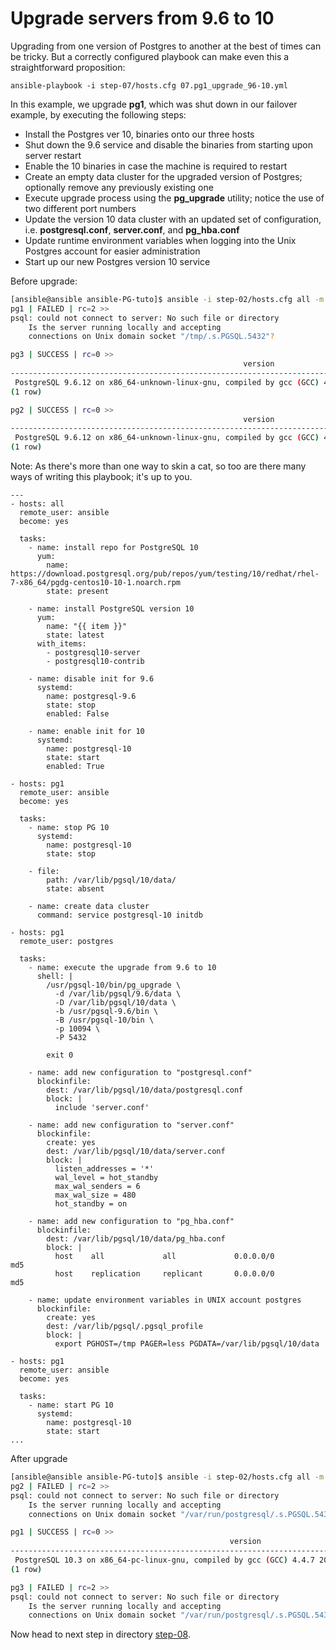 Upgrade servers from 9.6 to 10
================

Upgrading from one version of Postgres to another at the best of times can be tricky. But a correctly configured playbook can make even this a straightforward proposition:

	ansible-playbook -i step-07/hosts.cfg 07.pg1_upgrade_96-10.yml

In this example, we upgrade **pg1**, which was shut down in our failover example, by executing the following steps:

* Install the Postgres ver 10, binaries onto our three hosts
* Shut down the 9.6 service and disable the binaries from starting upon server restart
* Enable the 10 binaries in case the machine is required to restart
* Create an empty data cluster for the upgraded version of Postgres; optionally remove any previously existing one
* Execute upgrade process using the **pg\_upgrade** utility; notice the use of two different port numbers
* Update the version 10 data cluster with an updated set of configuration, i.e. **postgresql.conf**, **server.conf**, and **pg\_hba.conf**
* Update runtime environment variables when logging into the Unix Postgres account for easier administration
* Start up our new Postgres version 10 service

Before upgrade:
```bash
[ansible@ansible ansible-PG-tuto]$ ansible -i step-02/hosts.cfg all -m shell -a "psql -c 'select version();'"  -u postgres
pg1 | FAILED | rc=2 >>
psql: could not connect to server: No such file or directory
	Is the server running locally and accepting
	connections on Unix domain socket "/tmp/.s.PGSQL.5432"?

pg3 | SUCCESS | rc=0 >>
                                                    version                                                     
----------------------------------------------------------------------------------------------------------------
 PostgreSQL 9.6.12 on x86_64-unknown-linux-gnu, compiled by gcc (GCC) 4.4.7 20120313 (Red Hat 4.4.7-18), 64-bit
(1 row)

pg2 | SUCCESS | rc=0 >>
                                                    version                                                     
----------------------------------------------------------------------------------------------------------------
 PostgreSQL 9.6.12 on x86_64-unknown-linux-gnu, compiled by gcc (GCC) 4.4.7 20120313 (Red Hat 4.4.7-18), 64-bit
(1 row)

```

Note: As there's more than one way to skin a cat, so too are there many ways of writing this playbook; it's up to you.

```yanl
---
- hosts: all
  remote_user: ansible
  become: yes
 
  tasks:
    - name: install repo for PostgreSQL 10
      yum:
        name: https://download.postgresql.org/pub/repos/yum/testing/10/redhat/rhel-7-x86_64/pgdg-centos10-10-1.noarch.rpm
        state: present
 
    - name: install PostgreSQL version 10
      yum:
        name: "{{ item }}"
        state: latest
      with_items:
        - postgresql10-server
        - postgresql10-contrib
 
    - name: disable init for 9.6
      systemd:
        name: postgresql-9.6
        state: stop
        enabled: False
 
    - name: enable init for 10
      systemd: 
        name: postgresql-10
        state: start
        enabled: True
 
- hosts: pg1
  remote_user: ansible
  become: yes
 
  tasks:
    - name: stop PG 10
      systemd: 
        name: postgresql-10
        state: stop
 
    - file:
        path: /var/lib/pgsql/10/data/
        state: absent
 
    - name: create data cluster
      command: service postgresql-10 initdb
 
- hosts: pg1
  remote_user: postgres
 
  tasks:
    - name: execute the upgrade from 9.6 to 10
      shell: |
        /usr/pgsql-10/bin/pg_upgrade \
          -d /var/lib/pgsql/9.6/data \
          -D /var/lib/pgsql/10/data \
          -b /usr/pgsql-9.6/bin \
          -B /usr/pgsql-10/bin \
          -p 10094 \
          -P 5432
 
        exit 0
 
    - name: add new configuration to "postgresql.conf"
      blockinfile:
        dest: /var/lib/pgsql/10/data/postgresql.conf
        block: |
          include 'server.conf'
 
    - name: add new configuration to "server.conf"
      blockinfile:
        create: yes
        dest: /var/lib/pgsql/10/data/server.conf
        block: |
          listen_addresses = '*'
          wal_level = hot_standby
          max_wal_senders = 6
          max_wal_size = 480
          hot_standby = on
 
    - name: add new configuration to "pg_hba.conf"
      blockinfile:
        dest: /var/lib/pgsql/10/data/pg_hba.conf
        block: |
          host    all             all             0.0.0.0/0                md5
          host    replication     replicant       0.0.0.0/0                md5
 
    - name: update environment variables in UNIX account postgres
      blockinfile:
        create: yes
        dest: /var/lib/pgsql/.pgsql_profile
        block: |
          export PGHOST=/tmp PAGER=less PGDATA=/var/lib/pgsql/10/data
 
- hosts: pg1
  remote_user: ansible
  become: yes
 
  tasks:
    - name: start PG 10
      systemd: 
        name: postgresql-10
        state: start
...

```
After upgrade
```bash
[ansible@ansible ansible-PG-tuto]$ ansible -i step-02/hosts.cfg all -m shell -a "psql -c 'select version();'"  -u postgres
pg2 | FAILED | rc=2 >>
psql: could not connect to server: No such file or directory
	Is the server running locally and accepting
	connections on Unix domain socket "/var/run/postgresql/.s.PGSQL.5432"?

pg1 | SUCCESS | rc=0 >>
                                                 version                                                  
----------------------------------------------------------------------------------------------------------
 PostgreSQL 10.3 on x86_64-pc-linux-gnu, compiled by gcc (GCC) 4.4.7 20120313 (Red Hat 4.4.7-18), 64-bit
(1 row)

pg3 | FAILED | rc=2 >>
psql: could not connect to server: No such file or directory
	Is the server running locally and accepting
	connections on Unix domain socket "/var/run/postgresql/.s.PGSQL.5432"?
```



Now head to next step in directory [step-08](https://github.com/4orbit/ansible-PG-tuto/tree/master/step-08).
